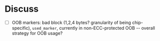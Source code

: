 # Discuss
- [ ] OOB markers: bad block (1,2,4 bytes? granularity of being chip-specific), `used_marker`, currently in non-ECC-protected OOB -- overall strategy for OOB usage?